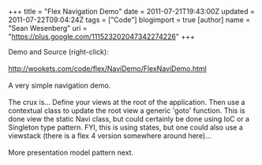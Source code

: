 +++
title = "Flex Navigation Demo"
date = 2011-07-21T19:43:00Z
updated = 2011-07-22T09:04:24Z
tags = ["Code"]
blogimport = true 
[author]
	name = "Sean Wesenberg"
	uri = "https://plus.google.com/111523202047342274226"
+++

Demo and Source (right-click):<br /><br /><a href="http://wookets.com/code/flex/NaviDemo/FlexNaviDemo.html">http://wookets.com/code/flex/NaviDemo/FlexNaviDemo.html</a><br /><br />A very simple navigation demo.<br /><br />The crux is... Define your views at the root of the application. Then use a contextual class to update the root view a generic 'goto' function. This is done view the static Navi class, but could certainly be done using IoC or a Singleton type pattern. FYI, this is using states, but one could also use a viewstack (there is a flex 4 version somewhere around here)...<br /><br />More presentation model pattern next.
